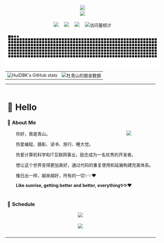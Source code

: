 <div align="center">
  
  <!-- dynamic typing effect 动态打字效果 -->
  <div>
    <a href="https://plugin.duqings.cloud/">
      <img src="https://readme-typing-svg.demolab.com?font=Fira+Code&pause=1000&width=435&lines=console.log(%22Hello%2C%20World%22);青山一道同云雨!❤️&center=true&size=27" />
    </a>
  </div>

  <!-- knock code pictures 敲代码的图片 -->
  <picture>
    <source media="(prefers-color-scheme: dark)" srcset="https://cdn.jsdelivr.net/gh/sun0225SUN/sun0225SUN/assets/images/coding.gif" />
    <source media="(prefers-color-scheme: light)" srcset="https://cdn.jsdelivr.net/gh/sun0225SUN/sun0225SUN/assets/images/developer.svg" height="225px" />
    <img src="https://cdn.jsdelivr.net/gh/sun0225SUN/sun0225SUN/assets/images/coding.gif" />
  </picture>

  <!-- for beauty 留个空行好看点 -->
  <div>&nbsp;</div>
  
  <!-- profile logo 个人资料徽标 -->
  <div>
    <a href="https://plugin.duqings.cloud/"><img src="https://img.shields.io/badge/Website-博客-blue" /></a>&emsp;
    <!-- <a href="https://twitter.com/sun0225SUN/"><img src="https://img.shields.io/badge/Twitter-推特-blue" /></a>&emsp; -->
    <!-- <a href="https://www.youtube.com/@sun0225SUN"><img src="https://img.shields.io/badge/YouTube-油管-c32136" /></a>&emsp; -->
    <!-- <a href="https://mp.sunguoqi.com"><img src="https://img.shields.io/badge/WeChat-微信-07c160" /></a>&emsp; -->
    <a href="https://space.bilibili.com/509474073?spm_id_from=333.1007.0.0"><img src="https://img.shields.io/badge/Bilibili-B站-ff69b4" /></a>&emsp;
    <!-- <a href="https://blog.csdn.net/weixin_50915462/"><img src="https://img.shields.io/badge/CSDN-论坛-c32136" /></a>&emsp; -->
    <a href="https://www.zhihu.com/people/du-qing-shan-27"><img src="https://img.shields.io/badge/Zhihu-知乎-blue" /></a>&emsp;
    <!-- visitor statistics logo 访问量统计徽标 -->
    <img src="https://komarev.com/ghpvc/?username=AlcoholTobaccoCode&label=Views&color=0e75b6&style=flat" alt="访问量统计" />
  </div>
  
  <!-- Snake Code Contribution Map 贪吃蛇代码贡献图 -->
  ![HuiDBK's github activity graph](https://raw.githubusercontent.com/AlcoholTobaccoCode/AlcoholTobaccoCode/output/github-contribution-grid-snake-dark.svg)
</div>

<!-- 数据统计 -->
<table border=0>
  <tr>
    <td><img src="https://github-readme-stats.vercel.app/api?username=AlcoholTobaccoCode&show_icons=true&count_private=true&theme=tokyonight&hide_border=true" alt="HuiDBK's GitHub stats" style="zoom:100%;" align="left"/></td>
    <td><img src="https://4sdvg7tqbv.us.aircode.run/juejin?uid=1609340754857607&hide_border=true&theme=tokyonight" alt="杜青山的掘金数据" style="zoom:100%;" align="left"/></td>
  </tr>
</table>


<table>
<tr><td>
<!-- Most used languages（GitHub 使用语言统计） -->

<!-- ### 😻 Most Used -->

<!-- <div align="center" style="width: 100%"> <img style="width: 100%" src="https://github-readme-stats.vercel.app/api/top-langs/?username=AlcoholTobaccoCode&theme=tokyonight" /> </div> -->

<!-- <div>
  <img src="https://img.shields.io/badge/python-3.9-orange?style=for-the-badge&logo=python&logoColor=orange" />
</div> -->

<!-- </td></tr> -->

<!-- <tr><td> -->

<!-- for beauty 留个空行好看点 -->
<div>&nbsp;</div>

#  🙋 Hello

### 🤺 About Me

<img align="right" width="88" src="https://plugin.duqings.cloud/upload/logo.png" />

<p>&emsp;&emsp;你好，我是青山。</p>
<p>&emsp;&emsp;热爱编程、摄影、读书、旅行、睡大觉。</p>
<p>&emsp;&emsp;热爱计算机科学和IT互联网事业，励志成为一名优秀的开发者。</p>
<p>&emsp;&emsp;想让这个世界变得更加美好，通过代码的重复使用和延展构建完美体系。</p>
<p>&emsp;&emsp;像日出一样，越来越好，所有的一切✨✨❤️</p>
<p><strong>&emsp;&emsp;Like sunrise, getting better and better, everything✨✨❤️</strong></p>

</td></tr>

<tr><td>

### 🥴 Schedule

<div align="center"> <img src="https://github-readme-activity-graph.vercel.app/graph?username=AlcoholTobaccoCode&theme=xcode" /> </div>

<div>&nbsp;</div>

<div align="center" style="width: 100%"> <img src="https://github-readme-streak-stats.herokuapp.com/?user=AlcoholTobaccoCode" style="width: 100%" /> </div>

</td></tr>

<tr><td>

<!-- ### 🏢 Work Experience

<img align="right" width="88" src="https://cdn.jsdelivr.net/gh/sun0225SUN/sun0225SUN/assets/images/tuhui.png" />

- [1](url) &emsp; 📌 2023-06-19 —— Now
  
  - 工作岗位：Web前端开发工程师（初级）
  - 工作内容：GIS相关

</td></tr>

<tr><td> -->

<!-- for beauty 留个空行好看点 -->
<div>&nbsp;</div>

<!-- ### 👻 其他
<table>
<tr><td>

</td></tr>

<tr><td> -->

</table>
